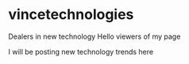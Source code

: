 # vincetechnologies
Dealers in new technology
Hello viewers of my page

I will be posting new technology trends here
